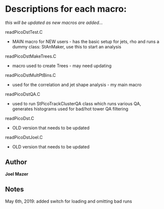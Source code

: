# Descriptions for each macro:
*this will be updated as new macros are added...*

readPicoDstTest.C
* MAIN macro for NEW users - has the basic setup for jets, rho and runs a dummy class:  StAnMaker, use this to start an analysis

readPicoDstMakeTrees.C
* macro used to create Trees - may need updating 

readPicoDstMultPtBins.C
* used for the correlation and jet shape analysis - my main macro

readPicoDstQA.C
* used to run StPicoTrackClusterQA class which runs various QA, generates histograms used for bad/hot tower QA filtering

readPicoDst.C
* OLD version that needs to be updated

readPicoDstJoel.C
* OLD version that needs to be updated

## Author
**Joel Mazer**

## Notes
May 6th, 2019: added switch for loading and omitting bad runs

